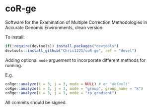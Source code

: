# coR-ge
Software for the Examination of Multiple Correction Methodologies in Accurate Genomic Environments, clean version. 

To install:

```R
if(!require(devtools)) install.packages("devtools")
devtools::install_github("Chris1221/coR-ge", ref = "devel")
```

Adding optional `mode` arguement to incorporate different methods for running. 

E.g.

```R
coRge::analyze(i = 3, j = 3, mode = NULL) # or "default" 
coRge::analyze(i = 3, j = 3, mode = "group", group_name = "k")
coRge::analyze(i = 3, j = 3, mode = "tp_gradient")
```

All commits should be signed.
